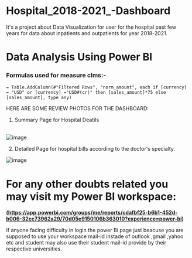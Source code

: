 # Hospital_2018-2021_-Dashboard
It's a project about Data Visualization for user for the hospital past few years for data about inpatients and outpatients for year 2018-2021.

Data Analysis Using Power BI
============================

### Formulas used for measure clms:-

`= Table.AddColumn(#"Filtered Rows", "norm_amount", each if [currency] = "USD" or [currency] ="USD#(cr)" then [sales_amount]*75 else [sales_amount], type any)`

HERE ARE SOME REVIEW PHOTOS FOR THE DASHBOARD:
1. Summary Page for Hospital Deatils<br><br>

![image](https://github.com/mohitrajendramahajan/Sales_insight/assets/103811474/03cb13b7-ceac-49bb-8d4f-6f2198ef6458)

2. Detailed Page for hospital bills according to the doctor's specialty.<br>

![image](https://github.com/mohitrajendramahajan/Sales_insight/assets/103811474/e2e475fe-9bd0-4092-8537-60927b91cff1)

For any other doubts related you may visit my Power BI workspace:
============================
**(https://app.powerbi.com/groups/me/reports/cdafbf25-b6b1-452d-b006-32cc73962a29/70d05e9150106b363010?experience=power-bi)**

If anyone facing difficulty in login the power Bi page just beacuse you are supposed to use your workspace mail-id instade of outlook ,gmail ,yahoo etc and student may also use their student mail-id provide by their respective universities.

